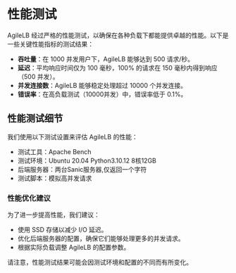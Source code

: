 # 性能测试

AgileLB 经过严格的性能测试，以确保在各种负载下都能提供卓越的性能。以下是一些关键性能指标的测试结果：

- **吞吐量**：在 1000 并发用户下，AgileLB 能够达到 500 请求/秒。
- **延迟**：平均响应时间仅为 100 毫秒，100% 的请求在 150 毫秒内得到响应（500 并发）。
- **并发连接数**：AgileLB 能够稳定处理超过 10000 个并发连接。
- **错误率**：在高负载测试（10000并发）中，错误率低于 0.1%。

## 性能测试细节

我们使用以下测试设置来评估 AgileLB 的性能：

- 测试工具：Apache Bench
- 测试环境：Ubuntu 20.04 Python3.10.12 8核12GB
- 后端服务器：两台Sanic服务器,仅返回一个字符
- 测试脚本：模拟高并发请求

### 性能优化建议

为了进一步提高性能，我们建议：

- 使用 SSD 存储以减少 I/O 延迟。
- 优化后端服务器的配置，确保它们能够处理更多的并发请求。
- 根据实际负载调整 AgileLB 的配置参数。

请注意，性能测试结果可能会因测试环境和配置的不同而有所变化。

